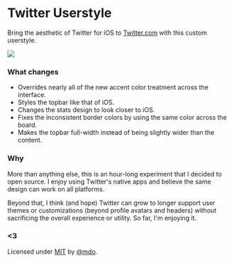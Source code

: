 # Twitter Userstyle

Bring the aesthetic of Twitter for iOS to [Twitter.com](https://twitter.com) with this custom userstyle.

![](https://f.cloud.github.com/assets/98681/1916136/d21eaee0-7d72-11e3-8ca0-3983be1efe26.png)

### What changes

* Overrides nearly all of the new accent color treatment across the interface.
* Styles the topbar like that of iOS.
* Changes the stats design to look closer to iOS.
* Fixes the inconsistent border colors by using the same color across the board.
* Makes the topbar full-width instead of being slightly wider than the content.

### Why

More than anything else, this is an hour-long experiment that I decided to open
source. I enjoy using Twitter's native apps and believe the same design can work
on all platforms.

Beyond that, I think (and hope) Twitter can grow to longer support user themes
or customizations (beyond profile avatars and headers) without sacrificing the 
overall experience or utility. So far, I'm enjoying it.

### <3

Licensed under [MIT](LICENSE) by [@mdo](https://twitter.com/mdo).
